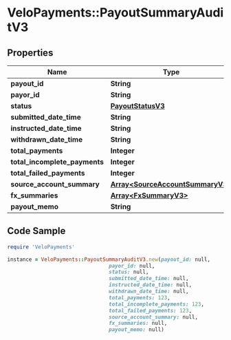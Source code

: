 # VeloPayments::PayoutSummaryAuditV3

## Properties

Name | Type | Description | Notes
------------ | ------------- | ------------- | -------------
**payout_id** | **String** |  | 
**payor_id** | **String** |  | [optional] 
**status** | [**PayoutStatusV3**](PayoutStatusV3.md) |  | 
**submitted_date_time** | **String** |  | 
**instructed_date_time** | **String** |  | [optional] 
**withdrawn_date_time** | **String** |  | [optional] 
**total_payments** | **Integer** |  | [optional] 
**total_incomplete_payments** | **Integer** |  | [optional] 
**total_failed_payments** | **Integer** |  | [optional] 
**source_account_summary** | [**Array&lt;SourceAccountSummaryV3&gt;**](SourceAccountSummaryV3.md) |  | [optional] 
**fx_summaries** | [**Array&lt;FxSummaryV3&gt;**](FxSummaryV3.md) |  | [optional] 
**payout_memo** | **String** |  | [optional] 

## Code Sample

```ruby
require 'VeloPayments'

instance = VeloPayments::PayoutSummaryAuditV3.new(payout_id: null,
                                 payor_id: null,
                                 status: null,
                                 submitted_date_time: null,
                                 instructed_date_time: null,
                                 withdrawn_date_time: null,
                                 total_payments: 123,
                                 total_incomplete_payments: 123,
                                 total_failed_payments: 123,
                                 source_account_summary: null,
                                 fx_summaries: null,
                                 payout_memo: null)
```


